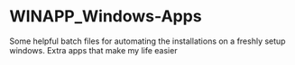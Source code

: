 # WINAPP_Windows-Apps
Some helpful batch files for automating the installations on a freshly setup windows. Extra apps that make my life easier
